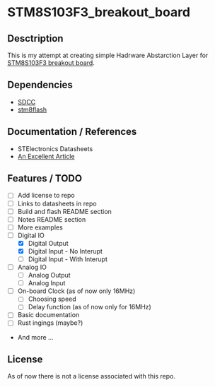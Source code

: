 # STM8S103F3_breakout_board

## Desctription

This is my attempt at creating simple Hadrware Abstarction Layer for [STM8S103F3 breakout board](https://www.ebay.com/sch/i.html?_from=R40&_trksid=p2047675.m570.l1313&_nkw=STM8S103F3&_sacat=0).

## Dependencies

* [SDCC](http://sdcc.sourceforge.net/)
* [stm8flash](https://github.com/vdudouyt/stm8flash)

## Documentation / References

* STElectronics Datasheets
* [An Excellent Article](https://lujji.github.io/blog/bare-metal-programming-stm8/)

## Features / TODO

* [ ] Add license to repo
* [ ] Links to datasheets in repo
* [ ] Build and flash README section
* [ ] Notes README section
* [ ] More examples
* [ ] Digital IO
  * [x] Digital Output
  * [x] Digital Input - No Interupt
  * [ ] Digital Input - With Interupt
* [ ] Analog IO
  * [ ] Analog Output
  * [ ] Analog Input
* [ ] On-board Clock (as of now only 16MHz)
  * [ ] Choosing speed
  * [ ] Delay function (as of now only for 16MHz)
* [ ] Basic documentation
* [ ] Rust ingings (maybe?)
* And more ...

## License

As of now there is not a license associated with this repo.
